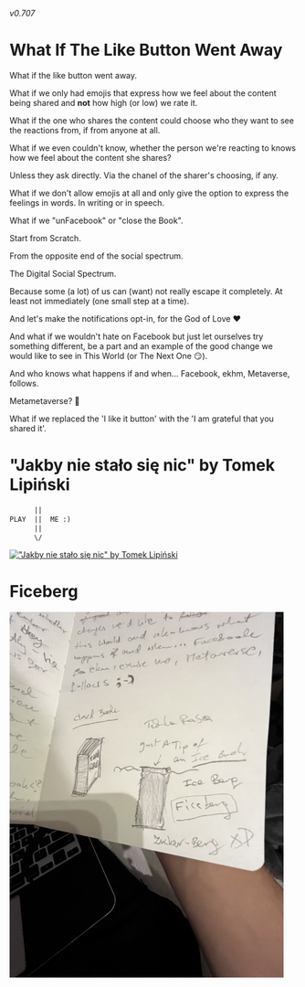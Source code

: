 _v0.707_

# What If The Like Button Went Away

What if the like button went away.

What if we only had emojis that express how we feel about the content being shared and **not** how high (or low) we rate it.

What if the one who shares the content could choose who they want to see the reactions from, if from anyone at all.

What if we even couldn't know, whether the person we're reacting to knows how we feel about the content she shares?

Unless they ask directly. Via the chanel of the sharer's choosing, if any.

What if we don't allow emojis at all and only give the option to express the feelings in words. In writing or in speech.

What if we "unFacebook" or "close the Book".

Start from Scratch.

From the opposite end of the social spectrum.

The Digital Social Spectrum.

Because some (a lot) of us can (want) not really escape it completely. At least not immediately (one small step at a time).

And let's make the notifications opt-in, for the God of Love ❤️

And what if we wouldn't hate on Facebook but just let ourselves try something different, be a part and an example of the good change we would like to see in This World (or The Next One 😏).

And who knows what happens if and when... Facebook, ekhm, Metaverse, follows.

Metametaverse? 🤔

What if we replaced the 'I like it button' with the 'I am grateful that you shared it'.

# "Jakby nie stało się nic" by Tomek Lipiński

```
      ||
PLAY  ||  ME :)
      ||
      \/
```

[!["Jakby nie stało się nic" by Tomek Lipiński](https://img.youtube.com/vi/8ETDLxrjQSs/0.jpg)](https://www.youtube.com/watch?v=8ETDLxrjQSs)

# Ficeberg

<img src="what-if-the-like-button-went-away/IMG-0066-small.jpg" width="480" />
